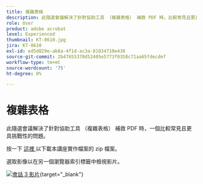 ```yaml
---
title: 複雜表格
description: 此隨選會議解決了針對協助工具 （複雜表格） 補救 PDF 時，比較常見且更具挑戰性的問題之一
role: User
product: adobe acrobat
level: Experienced
thumbnail: KT-8610.jpg
jira: KT-8610
exl-id: ed5d829e-ab8a-4f1d-ac3a-81034710e438
source-git-commit: 2b47655370d52405e5773f0358c71aa65fdecdef
workflow-type: tm+mt
source-wordcount: '75'
ht-degree: 0%

---
```


# 複雜表格

此隨選會議解決了針對協助工具 （複雜表格） 補救 PDF 時，一個比較常見且更具挑戰性的問題。

按一下 [ 這裡 ](../assets/accessibilitysession3.zip) 以下載本講座實作檔案的 zip 檔案。

選取影像以在另一個瀏覽器索引標籤中檢視影片。

[![會話 3 影片](../assets/Accessibilitysession3_YT.png)](https://youtu.be/kcM_jyHGd6Y){target="_blank"}
